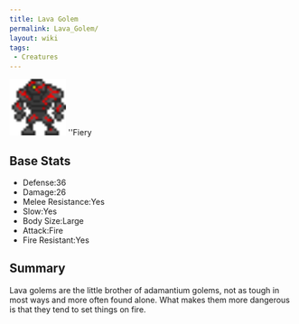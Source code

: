 ```yaml
---
title: Lava Golem
permalink: Lava_Golem/
layout: wiki
tags:
 - Creatures
---
```


<img src="lava_golem.png" title="fig:lava_golem.png" alt="lava_golem.png" width="100" />
''Fiery

Base Stats
----------

-   Defense:36
-   Damage:26
-   Melee Resistance:Yes
-   Slow:Yes
-   Body Size:Large
-   Attack:Fire
-   Fire Resistant:Yes

Summary
-------

Lava golems are the little brother of adamantium golems, not as tough in
most ways and more often found alone. What makes them more dangerous is
that they tend to set things on fire.
